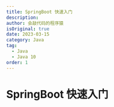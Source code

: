 ```yaml
---
title: SpringBoot 快速入门
description:
author: 会敲代码的程序猿
isOriginal: true
date: 2023-03-15
category: Java
tag:
  - Java
  - Java 10
order: 1
---
```


# SpringBoot 快速入门
